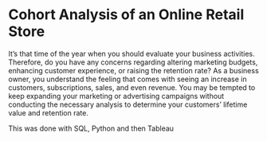 # Cohort Analysis of an Online Retail Store

It’s that time of the year when you should evaluate your business activities. Therefore, do you have any concerns regarding altering marketing budgets, enhancing customer experience, or raising the retention rate? As a business owner, you understand the feeling that comes with seeing an increase in customers, subscriptions, sales, and even revenue. You may be tempted to keep expanding your marketing or advertising campaigns without conducting the necessary analysis to determine your customers’ lifetime value and retention rate.

This was done with SQL, Python and then Tableau
